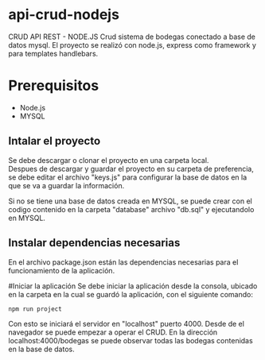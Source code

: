 # api-crud-nodejs
CRUD API REST - NODE.JS
Crud sistema de bodegas conectado a base de datos mysql.
El proyecto se realizó con node.js, express como framework y para templates handlebars.

# Prerequisitos
- Node.js
- MYSQL

## Intalar el proyecto
Se debe descargar o clonar el proyecto en una carpeta local.  
Despues de descargar y guardar el proyecto en su carpeta de preferencia, se debe editar el archivo "keys.js" para configurar la base de datos en la que se va a guardar la información.

Si no se tiene una base de datos creada en MYSQL, se puede crear con el codigo contenido en la carpeta "database" archivo "db.sql" y ejecutandolo en MYSQL.

## Instalar dependencias necesarias
En el archivo package.json están las dependencias necesarias para el funcionamiento de la aplicación.

#Iniciar la aplicación
Se debe iniciar la aplicación desde la consola, ubicado en la carpeta en la cual se guardó la aplicación, con el siguiente comando:

```
npm run project
```

Con esto se iniciará el servidor en "localhost" puerto 4000. Desde de el navegador se puede empezar a operar el CRUD.
En la dirección localhost:4000/bodegas se puede observar todas las bodegas contenidas en la base de datos.
